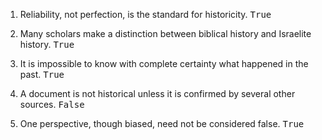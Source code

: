 ---
---

1. Reliability, not perfection, is the standard for historicity. <samp>True</samp>

2. Many scholars make a distinction between biblical history and Israelite history. <samp>True</samp>

3. It is impossible to know with complete certainty what happened in the past. <samp>True</samp>

4. A document is not historical unless it is confirmed by several other sources. <samp>False</samp>

5. One perspective, though biased, need not be considered false. <samp>True</samp>